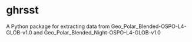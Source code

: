# ghrsst
A Python package for extracting data from Geo_Polar_Blended-OSPO-L4-GLOB-v1.0 and Geo_Polar_Blended_Night-OSPO-L4-GLOB-v1.0

